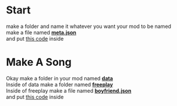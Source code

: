 # Start
make a folder and name it whatever you want your mod to be named\
make a file named <u>**meta.json**</u>\
and put [this code](https://pastebin.com/raw/nzSAaiXv) inside

# Make A Song
Okay make a folder in your mod named <u>**data**</u>\
Inside of data make a folder named <u>**freeplay**</u>\
Inside of freeplay make a file named <u>**boyfriend.json**</u>\
and put [this code](https://pastebin.com/raw/2xtnZuH1) inside